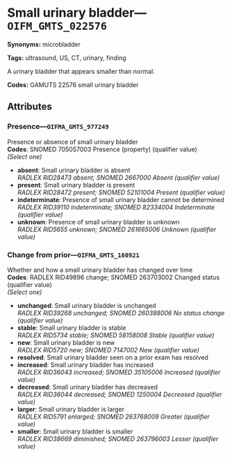 # Small urinary bladder—`OIFM_GMTS_022576`

**Synonyms:** microbladder

**Tags:** ultrasound, US, CT, urinary, finding

A urinary bladder that appears smaller than normal.

**Codes:** GAMUTS 22576 small urinary bladder

## Attributes

### Presence—`OIFMA_GMTS_977249`

Presence or absence of small urinary bladder  
**Codes**: SNOMED 705057003 Presence (property) (qualifier value)  
*(Select one)*

- **absent**: Small urinary bladder is absent  
_RADLEX RID28473 absent; SNOMED 2667000 Absent (qualifier value)_
- **present**: Small urinary bladder is present  
_RADLEX RID28472 present; SNOMED 52101004 Present (qualifier value)_
- **indeterminate**: Presence of small urinary bladder cannot be determined  
_RADLEX RID39110 indeterminate; SNOMED 82334004 Indeterminate (qualifier value)_
- **unknown**: Presence of small urinary bladder is unknown  
_RADLEX RID5655 unknown; SNOMED 261665006 Unknown (qualifier value)_

### Change from prior—`OIFMA_GMTS_160921`

Whether and how a small urinary bladder has changed over time  
**Codes**: RADLEX RID49896 change; SNOMED 263703002 Changed status (qualifier value)  
*(Select one)*

- **unchanged**: Small urinary bladder is unchanged  
_RADLEX RID39268 unchanged; SNOMED 260388006 No status change (qualifier value)_
- **stable**: Small urinary bladder is stable  
_RADLEX RID5734 stable; SNOMED 58158008 Stable (qualifier value)_
- **new**: Small urinary bladder is new  
_RADLEX RID5720 new; SNOMED 7147002 New (qualifier value)_
- **resolved**: Small urinary bladder seen on a prior exam has resolved  
- **increased**: Small urinary bladder has increased  
_RADLEX RID36043 increased; SNOMED 35105006 Increased (qualifier value)_
- **decreased**: Small urinary bladder has decreased  
_RADLEX RID36044 decreased; SNOMED 1250004 Decreased (qualifier value)_
- **larger**: Small urinary bladder is larger  
_RADLEX RID5791 enlarged; SNOMED 263768009 Greater (qualifier value)_
- **smaller**: Small urinary bladder is smaller  
_RADLEX RID38669 diminished; SNOMED 263796003 Lesser (qualifier value)_